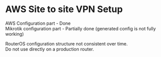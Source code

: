 # AWS Site to site VPN Setup

AWS Configuration part - Done\
Mikrotik configuration part - Partially done (generated config is not fully working)

RouterOS configuration structure not consistent over time.\
Do not use directly on a production router.


 